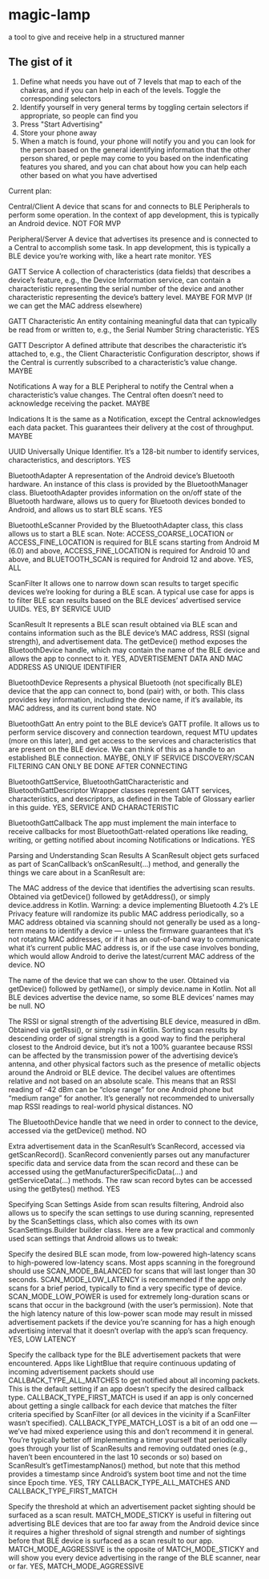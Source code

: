 # magic-lamp
a tool to give and receive help in a structured manner

## The gist of it
1. Define what needs you have out of 7 levels that map to each of the chakras, and if you can help in each of the levels. Toggle the corresponding selectors
2. Identify yourself in very general terms by toggling certain selectors if appropriate, so people can find you
3. Press "Start Advertising"
4. Store your phone away
5. When a match is found, your phone will notify you and you can look for the person based on the general identifying information that the other person shared, or peple may come to you based on the indenficating features you shared, and you can chat about how you can help each other based on what you have advertised

Current plan:

Central/Client
A device that scans for and connects to BLE Peripherals to perform some operation. In the context of app development, this is typically an Android device.
NOT FOR MVP

Peripheral/Server
A device that advertises its presence and is connected to a Central to accomplish some task. In app development, this is typically a BLE device you’re working with, like a heart rate monitor.
YES

GATT Service
A collection of characteristics (data fields) that describes a device’s feature, e.g., the Device Information service, can contain a characteristic representing the serial number of the device and another characteristic representing the device’s battery level.
MAYBE FOR MVP (If we can get the MAC address elsewhere)

GATT Characteristic
An entity containing meaningful data that can typically be read from or written to, e.g., the Serial Number String characteristic.
YES

GATT Descriptor
A defined attribute that describes the characteristic it’s attached to, e.g., the Client Characteristic Configuration descriptor, shows if the Central is currently subscribed to a characteristic’s value change.
MAYBE

Notifications
A way for a BLE Peripheral to notify the Central when a characteristic’s value changes. The Central often doesn’t need to acknowledge receiving the packet.
MAYBE

Indications
It is the same as a Notification, except the Central acknowledges each data packet. This guarantees their delivery at the cost of throughput.
MAYBE

UUID
Universally Unique Identifier. It’s a 128-bit number to identify services, characteristics, and descriptors.
YES

BluetoothAdapter
A representation of the Android device’s Bluetooth hardware. An instance of this class is provided by the BluetoothManager class. BluetoothAdapter provides information on the on/off state of the Bluetooth hardware, allows us to query for Bluetooth devices bonded to Android, and allows us to start BLE scans.
YES

BluetoothLeScanner
Provided by the BluetoothAdapter class, this class allows us to start a BLE scan.
Note: ACCESS_COARSE_LOCATION or ACCESS_FINE_LOCATION is required for BLE scans starting from Android M (6.0) and above, ACCESS_FINE_LOCATION is required for Android 10 and above, and BLUETOOTH_SCAN is required for Android 12 and above.
YES, ALL

ScanFilter
It allows one to narrow down scan results to target specific devices we’re looking for during a BLE scan. A typical use case for apps is to filter BLE scan results based on the BLE devices’ advertised service UUIDs.
YES, BY SERVICE UUID

ScanResult
It represents a BLE scan result obtained via BLE scan and contains information such as the BLE device’s MAC address, RSSI (signal strength), and advertisement data. The getDevice() method exposes the BluetoothDevice handle, which may contain the name of the BLE device and allows the app to connect to it.
YES, ADVERTISEMENT DATA AND MAC ADDRESS AS UNIQUE IDENTIFIER

BluetoothDevice
Represents a physical Bluetooth (not specifically BLE) device that the app can connect to, bond (pair) with, or both. This class provides key information, including the device name, if it’s available, its MAC address, and its current bond state.
NO

BluetoothGatt
An entry point to the BLE device’s GATT profile. It allows us to perform service discovery and connection teardown, request MTU updates (more on this later), and get access to the services and characteristics that are present on the BLE device. We can think of this as a handle to an established BLE connection.
MAYBE, ONLY IF SERVICE DISCOVERY/SCAN FILTERING CAN ONLY BE DONE AFTER CONNECTING

BluetoothGattService, BluetoothGattCharacteristic and BluetoothGattDescriptor
Wrapper classes represent GATT services, characteristics, and descriptors, as defined in the Table of Glossary earlier in this guide.
YES, SERVICE AND CHARACTERISTIC

BluetoothGattCallback
The app must implement the main interface to receive callbacks for most BluetoothGatt-related operations like reading, writing, or getting notified about incoming Notifications or Indications.
YES

Parsing and Understanding Scan Results
A ScanResult object gets surfaced as part of ScanCallback’s onScanResult(...) method, and generally the things we care about in a ScanResult are:

The MAC address of the device that identifies the advertising scan results.
Obtained via getDevice() followed by getAddress(), or simply device.address in Kotlin.
Warning: a device implementing Bluetooth 4.2’s LE Privacy feature will randomize its public MAC address periodically, so a MAC address obtained via scanning should not generally be used as a long-term means to identify a device — unless the firmware guarantees that it’s not rotating MAC addresses, or if it has an out-of-band way to communicate what it’s current public MAC address is, or if the use case involves bonding, which would allow Android to derive the latest/current MAC address of the device.
NO

The name of the device that we can show to the user.
Obtained via getDevice() followed by getName(), or simply device.name in Kotlin. Not all BLE devices advertise the device name, so some BLE devices’ names may be null.
NO

The RSSI or signal strength of the advertising BLE device, measured in dBm.
Obtained via getRssi(), or simply rssi in Kotlin.
Sorting scan results by descending order of signal strength is a good way to find the peripheral closest to the Android device, but it’s not a 100% guarantee because RSSI can be affected by the transmission power of the advertising device’s antenna, and other physical factors such as the presence of metallic objects around the Android or BLE device.
The decibel values are oftentimes relative and not based on an absolute scale. This means that an RSSI reading of -42 dBm can be “close range” for one Android phone but “medium range” for another. It’s generally not recommended to universally map RSSI readings to real-world physical distances.
NO

The BluetoothDevice handle that we need in order to connect to the device, accessed via the getDevice() method.
NO

Extra advertisement data in the ScanResult’s ScanRecord, accessed via getScanRecord().
ScanRecord conveniently parses out any manufacturer specific data and service data from the scan record and these can be accessed using the getManufacturerSpecificData(...) and getServiceData(...) methods.
The raw scan record bytes can be accessed using the getBytes() method.
YES

Specifying Scan Settings
Aside from scan results filtering, Android also allows us to specify the scan settings to use during scanning, represented by the ScanSettings class, which also comes with its own ScanSettings.Builder builder class. Here are a few practical and commonly used scan settings that Android allows us to tweak:

Specify the desired BLE scan mode, from low-powered high-latency scans to high-powered low-latency scans.
Most apps scanning in the foreground should use SCAN_MODE_BALANCED for scans that will last longer than 30 seconds.
SCAN_MODE_LOW_LATENCY is recommended if the app only scans for a brief period, typically to find a very specific type of device.
SCAN_MODE_LOW_POWER is used for extremely long-duration scans or scans that occur in the background (with the user’s permission). Note that the high latency nature of this low-power scan mode may result in missed advertisement packets if the device you’re scanning for has a high enough advertising interval that it doesn’t overlap with the app’s scan frequency.
YES, LOW LATENCY

Specify the callback type for the BLE advertisement packets that were encountered.
Apps like LightBlue that require continuous updating of incoming advertisement packets should use CALLBACK_TYPE_ALL_MATCHES to get notified about all incoming packets. This is the default setting if an app doesn’t specify the desired callback type.
CALLBACK_TYPE_FIRST_MATCH is used if an app is only concerned about getting a single callback for each device that matches the filter criteria specified by ScanFilter (or all devices in the vicinity if a ScanFilter wasn’t specified). 
CALLBACK_TYPE_MATCH_LOST is a bit of an odd one — we’ve had mixed experience using this and don’t recommend it in general. You’re typically better off implementing a timer yourself that periodically goes through your list of ScanResults and removing outdated ones (e.g., haven’t been encountered in the last 10 seconds or so) based on ScanResult’s getTimestampNanos() method, but note that this method provides a timestamp since Android’s system boot time and not the time since Epoch time.
YES, TRY CALLBACK_TYPE_ALL_MATCHES AND CALLBACK_TYPE_FIRST_MATCH

Specify the threshold at which an advertisement packet sighting should be surfaced as a scan result.
MATCH_MODE_STICKY is useful in filtering out advertising BLE devices that are too far away from the Android device since it requires a higher threshold of signal strength and number of sightings before that BLE device is surfaced as a scan result to our app.
MATCH_MODE_AGGRESSIVE is the opposite of MATCH_MODE_STICKY and will show you every device advertising in the range of the BLE scanner, near or far.
YES, MATCH_MODE_AGGRESSIVE
